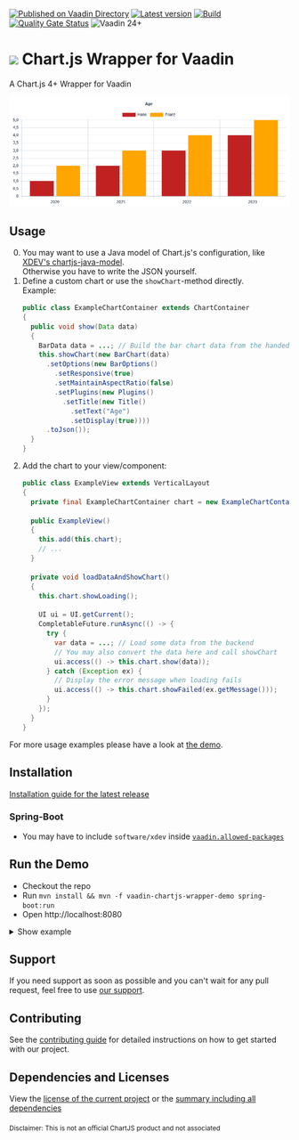 [![Published on Vaadin Directory](https://img.shields.io/badge/Vaadin%20Directory-published-00b4f0?logo=vaadin)](https://vaadin.com/directory/component/vaadin-chartjs-wrapper)
[![Latest version](https://img.shields.io/maven-central/v/software.xdev/vaadin-chartjs-wrapper?logo=apache%20maven)](https://mvnrepository.com/artifact/software.xdev/vaadin-chartjs-wrapper)
[![Build](https://img.shields.io/github/actions/workflow/status/xdev-software/vaadin-chartjs-wrapper/check-build.yml?branch=develop)](https://github.com/xdev-software/vaadin-chartjs-wrapper/actions/workflows/check-build.yml?query=branch%3Adevelop)
[![Quality Gate Status](https://sonarcloud.io/api/project_badges/measure?project=xdev-software_vaadin-chartjs-wrapper&metric=alert_status)](https://sonarcloud.io/dashboard?id=xdev-software_vaadin-chartjs-wrapper)
![Vaadin 24+](https://img.shields.io/badge/Vaadin%20Platform/Flow-24+-00b4f0)

# <img src="https://www.chartjs.org/media/logo.svg" height="38" /> Chart.js Wrapper for Vaadin

A Chart.js 4+ Wrapper for Vaadin

![demo](assets/demo.png)

## Usage

0. You may want to use a Java model of Chart.js's configuration, like [XDEV's chartjs-java-model](https://github.com/xdev-software/chartjs-java-model).<br/>Otherwise you have to write the JSON yourself.
1. Define a custom chart or use the ``showChart``-method directly.<br/>Example:
    ```java
    public class ExampleChartContainer extends ChartContainer
    {
      public void show(Data data)
      {
        BarData data = ...; // Build the bar chart data from the handed over data
        this.showChart(new BarChart(data)
          .setOptions(new BarOptions()
            .setResponsive(true)
            .setMaintainAspectRatio(false)
            .setPlugins(new Plugins()
              .setTitle(new Title()
                .setText("Age")
                .setDisplay(true))))
          .toJson());
      }
    }
    ```
2. Add the chart to your view/component:
    ```java
    public class ExampleView extends VerticalLayout
    {
      private final ExampleChartContainer chart = new ExampleChartContainer();
      
      public ExampleView()
      {
        this.add(this.chart);
        // ...
      }
      
      private void loadDataAndShowChart()
      {
        this.chart.showLoading();
        
        UI ui = UI.getCurrent();
        CompletableFuture.runAsync(() -> {
          try {
            var data = ...; // Load some data from the backend
            // You may also convert the data here and call showChart
            ui.access(() -> this.chart.show(data));
          } catch (Exception ex) {
            // Display the error message when loading fails
            ui.access(() -> this.chart.showFailed(ex.getMessage()));
          }
        });
      }	
    }
    ```

For more usage examples please have a look at [the demo](./vaadin-chartjs-wrapper-demo/src/main/java/software/xdev/vaadin/chartjs/demo/).

## Installation
[Installation guide for the latest release](https://github.com/xdev-software/vaadin-chartjs-wrapper/releases/latest#Installation)

### Spring-Boot
* You may have to include ``software/xdev`` inside [``vaadin.allowed-packages``](https://vaadin.com/docs/latest/integrations/spring/configuration#configure-the-scanning-of-packages)

## Run the Demo
* Checkout the repo
* Run ``mvn install && mvn -f vaadin-chartjs-wrapper-demo spring-boot:run``
* Open http://localhost:8080

<details>
  <summary>Show example</summary>
  
  ![demo](assets/demo.avif)
</details>

## Support
If you need support as soon as possible and you can't wait for any pull request, feel free to use [our support](https://xdev.software/en/services/support).

## Contributing
See the [contributing guide](./CONTRIBUTING.md) for detailed instructions on how to get started with our project.

## Dependencies and Licenses
View the [license of the current project](LICENSE) or the [summary including all dependencies](https://xdev-software.github.io/vaadin-chartjs-wrapper/dependencies)

<sub>Disclaimer: This is not an official ChartJS product and not associated</sub>

